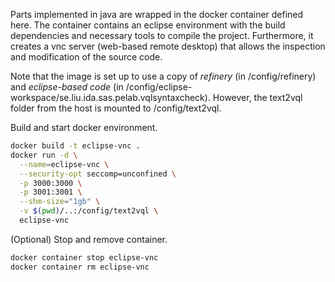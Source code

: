 Parts implemented in java are wrapped in the docker container defined here.
The container contains an eclipse environment with the build dependencies and necessary tools to compile the project. Furthermore, it creates a vnc server (web-based remote desktop) that allows the inspection and modification of the source code.

Note that the image is set up to use a copy of *refinery* (in /config/refinery) and *eclipse-based code* (in /config/eclipse-workspace/se.liu.ida.sas.pelab.vqlsyntaxcheck).
However, the text2vql folder from the host is mounted to /config/text2vql.

Build and start docker environment. 
```bash
docker build -t eclipse-vnc .
docker run -d \
  --name=eclipse-vnc \
  --security-opt seccomp=unconfined \
  -p 3000:3000 \
  -p 3001:3001 \
  --shm-size="1gb" \
  -v $(pwd)/..:/config/text2vql \
  eclipse-vnc
```

(Optional) Stop and remove container.
```bash
docker container stop eclipse-vnc
docker container rm eclipse-vnc
```


